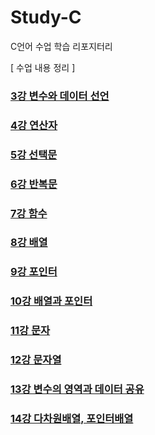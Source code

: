 # Study-C
C언어 수업 학습 리포지터리

[ 수업 내용 정리 ]
### [3강 변수와 데이터 선언](https://github.com/sumin2123/Study-C/blob/main/Char3.%EB%B3%80%EC%88%98%EC%99%80%20%EB%8D%B0%EC%9D%B4%ED%84%B0%20%EC%9E%85%EB%A0%A5/3.%EB%B3%80%EC%88%98%20%EC%84%A0%EC%96%B8%ED%95%98%EA%B8%B0.md)
### [4강 연산자](https://github.com/sumin2123/Study-C/blob/main/Char4.%EC%97%B0%EC%82%B0%EC%9E%90/04_%EC%97%B0%EC%82%B0%EC%9E%90.md)
### [5강 선택문](https://github.com/sumin2123/Study-C/blob/main/Char5.%EC%84%A0%ED%83%9D%EB%AC%B8/5.%EC%84%A0%ED%83%9D%EB%AC%B8.md)
### [6강 반복문](https://github.com/sumin2123/Study-C/blob/main/Char6.%EB%B0%98%EB%B3%B5%EB%AC%B8/%EB%B0%98%EB%B3%B5%EB%AC%B8.md)
### [7강 함수](https://github.com/sumin2123/Study-C/blob/main/Char07.%ED%95%A8%EC%88%98/7.%ED%95%A8%EC%88%98.md)
### [8강 배열](https://github.com/sumin2123/Study-C/blob/main/Char08.%EB%B0%B0%EC%97%B4/Char08.%EB%B0%B0%EC%97%B4.md)
### [9강 포인터](https://github.com/sumin2123/Study-C/blob/main/Char09.%ED%8F%AC%EC%9D%B8%ED%84%B0/9.%ED%8F%AC%EC%9D%B8%ED%84%B0.md#1-%ED%8F%AC%EC%9D%B8%ED%84%B0%EC%9D%98-%EA%B8%B0%EB%B3%B8-%EA%B0%9C%EB%85%90)
### [10강 배열과 포인터](https://github.com/sumin2123/Study-C/blob/main/Char10.%EB%B0%B0%EC%97%B4%EA%B3%BC%20%ED%8F%AC%EC%9D%B8%ED%84%B0/Char10.%EB%B0%B0%EC%97%B4%EA%B3%BC%20%ED%8F%AC%EC%9D%B8%ED%84%B0.md)
### [11강 문자](https://github.com/sumin2123/Study-C/blob/main/Char11.%EB%AC%B8%EC%9E%90/Char11.%EB%AC%B8%EC%9E%90/Char11.%EB%AC%B8%EC%9E%90.md)
### [12강 문자열](https://github.com/sumin2123/Study-C/blob/main/Char12.%EB%AC%B8%EC%9E%90%EC%97%B4/Char12.%EB%AC%B8%EC%9E%90%EC%97%B4.md)
### [13강 변수의 영역과 데이터 공유](https://github.com/sumin2123/Study-C/blob/main/Char13.%20%EB%B3%80%EC%88%98%EC%9D%98%20%EC%98%81%EC%97%AD%EA%B3%BC%20%EB%8D%B0%EC%9D%B4%ED%84%B0%20%EA%B3%B5%EC%9C%A0/Char13.%20%EB%B3%80%EC%88%98%EC%9D%98%20%EC%98%81%EC%97%AD%EA%B3%BC%20%EB%8D%B0%EC%9D%B4%ED%84%B0%20%EA%B3%B5%EC%9C%A0.md)
### [14강 다차원배열, 포인터배열](https://github.com/sumin2123/Study-C/blob/main/Char14.%EB%8B%A4%EC%B0%A8%EC%9B%90%EB%B0%B0%EC%97%B4%2C%20%ED%8F%AC%EC%9D%B8%ED%84%B0/Char14.%EB%8B%A4%EC%B0%A8%EC%9B%90%EB%B0%B0%EC%97%B4%2C%20%ED%8F%AC%EC%9D%B8%ED%84%B0%EB%B0%B0%EC%97%B4.md)
